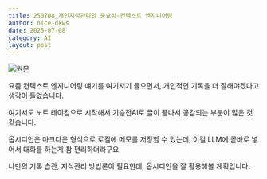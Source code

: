 ```yaml
---
title: 250708_개인지식관리의 중요성-컨텍스트 엔지니어링
author: nice-dkws
date: 2025-07-08
category: AI
layout: post
---
```


![원문](https://longblack.co/note/1523?ticket=NT252875f6ccda9fa4cf4358d2e517262fb57f)

요즘 컨텍스트 엔지니어링 얘기를 여기저기 들으면서, 개인적인 기록을 더 잘해야겠다고 생각이 들었습니다.

여기서도 노트 테이킹으로 시작해서 기승전AI로 글이 끝나서 공감되는 부분이 많은 것 같습니다.

옵시디언은 마크다운 형식으로 로컬에 메모를 저장할 수 있는데, 이걸 LLM에 곧바로 넣어서 대화를 하는게 참 편리하더라구요.

나만의 기록 습관, 지식관리 방법론이 필요한데, 옵시디언을 잘 활용해볼 계획입니다.